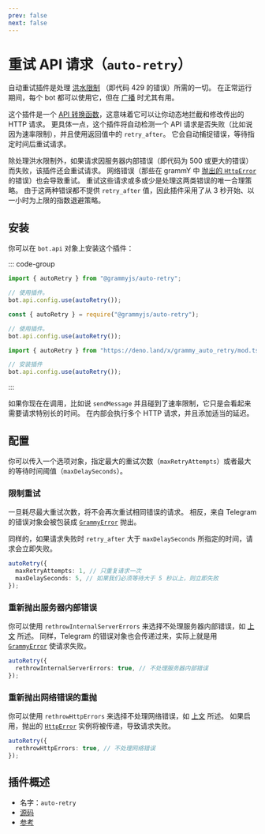 ```yaml
---
prev: false
next: false
---
```


# 重试 API 请求（`auto-retry`）

自动重试插件是处理 [洪水限制](../advanced/flood) （即代码 429 的错误）所需的一切。
在正常运行期间，每个 bot 都可以使用它，但在 [广播](../advanced/flood#如何进行消息广播) 时尤其有用。

这个插件是一个 [API 转换函数](../advanced/transformers)，这意味着它可以让你动态地拦截和修改传出的 HTTP 请求。
更具体一点，这个插件将自动检测一个 API 请求是否失败（比如说因为速率限制），并且使用返回值中的 `retry_after`。
它会自动捕捉错误，等待指定时间后重试请求。

除处理洪水限制外，如果请求因服务器内部错误（即代码为 500 或更大的错误）而失败，该插件还会重试请求。
网络错误（那些在 grammY 中 [抛出的 `HttpError`](../guide/errors#httperror-对象) 的错误）也会导致重试。
重试这些请求或多或少是处理这两类错误的唯一合理策略。
由于这两种错误都不提供 `retry_after` 值，因此插件采用了从 3 秒开始、以一小时为上限的指数退避策略。

## 安装

你可以在 `bot.api` 对象上安装这个插件：

::: code-group

```ts [TypeScript]
import { autoRetry } from "@grammyjs/auto-retry";

// 使用插件。
bot.api.config.use(autoRetry());
```

```js [JavaScript]
const { autoRetry } = require("@grammyjs/auto-retry");

// 使用插件。
bot.api.config.use(autoRetry());
```

```ts [Deno]
import { autoRetry } from "https://deno.land/x/grammy_auto_retry/mod.ts";

// 安装插件
bot.api.config.use(autoRetry());
```

:::

如果你现在在调用，比如说 `sendMessage` 并且碰到了速率限制，它只是会看起来需要请求特别长的时间。
在内部会执行多个 HTTP 请求，并且添加适当的延迟。

## 配置

你可以传入一个选项对象，指定最大的重试次数（`maxRetryAttempts`）或者最大的等待时间阈值（`maxDelaySeconds`）。

### 限制重试

一旦耗尽最大重试次数，将不会再次重试相同错误的请求。
相反，来自 Telegram 的错误对象会被包装成 [`GrammyError`](../guide/errors#grammyerror-对象) 抛出。

同样的，如果请求失败时 `retry_after` 大于 `maxDelaySeconds` 所指定的时间，请求会立即失败。

```ts
autoRetry({
  maxRetryAttempts: 1, // 只重复请求一次
  maxDelaySeconds: 5, // 如果我们必须等待大于 5 秒以上，则立即失败
});
```

### 重新抛出服务器内部错误

你可以使用 `rethrowInternalServerErrors` 来选择不处理服务器内部错误，如 [上文](#重试-api-请求auto-retry) 所述。
同样，Telegram 的错误对象也会传递过来，实际上就是用 [`GrammyError`](../guide/errors#grammyerror-对象) 使请求失败。

```ts
autoRetry({
  rethrowInternalServerErrors: true, // 不处理服务器内部错误
});
```

### 重新抛出网络错误的重抛

你可以使用 `rethrowHttpErrors` 来选择不处理网络错误，如 [上文](#重试-api-请求auto-retry) 所述。
如果启用，抛出的 [`HttpError`](../guide/errors#httperror-对象) 实例将被传递，导致请求失败。

```ts
autoRetry({
  rethrowHttpErrors: true, // 不处理网络错误
});
```

## 插件概述

- 名字：`auto-retry`
- [源码](https://github.com/grammyjs/auto-retry)
- [参考](/ref/auto-retry/)

